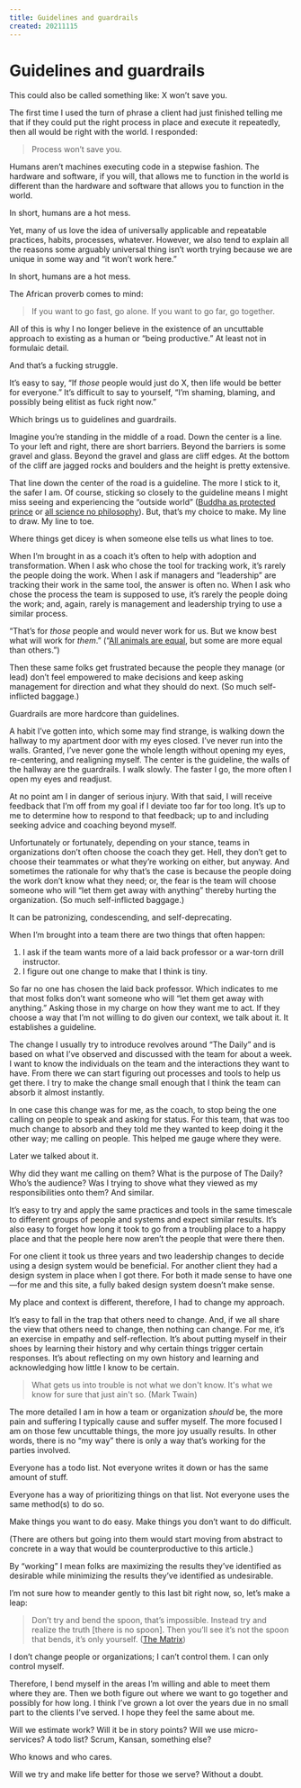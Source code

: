 ```yaml
---
title: Guidelines and guardrails 
created: 20211115
---
```


# Guidelines and guardrails 

This could also be called something like: X won’t save you. 

The first time I used the turn of phrase a client had just finished telling me that if they could put the right process in place and execute it repeatedly, then all would be right with the world. I responded:

> Process won’t save you.

Humans aren’t machines executing code in a stepwise fashion. The hardware and software, if you will, that allows me to function in the world is different than the hardware and software that allows you to function in the world. 

In short, humans are a hot mess.

Yet, many of us love the idea of universally applicable and repeatable practices, habits, processes, whatever. However, we also tend to explain all the reasons some arguably universal thing isn’t worth trying because we are unique in some way and “it won’t work here.”

In short, humans are a hot mess.

The African proverb comes to mind:

> If you want to go fast, go alone. If you want to go far, go together.

All of this is why I no longer believe in the existence of an uncuttable approach to existing as a human or “being productive.” At least not in formulaic detail. 

And that’s a fucking struggle. 

It’s easy to say, “If *those* people would just do X, then life would be better for everyone.” It’s difficult to say to yourself, “I’m shaming, blaming, and possibly being elitist as fuck right now.”

Which brings us to guidelines and guardrails.

Imagine you’re standing in the middle of a road. Down the center is a line. To your left and right, there are short barriers. Beyond the barriers is some gravel and glass. Beyond the gravel and glass are cliff edges. At the bottom of the cliff are jagged rocks and boulders and the height is pretty extensive.

That line down the center of the road is a guideline. The more I stick to it, the safer I am. Of course, sticking so closely to the guideline means I might miss seeing and experiencing the “outside world” ([Buddha as protected prince](https://en.m.wikipedia.org/wiki/Gautama_Buddha) or [all science no philosophy](https://m.imdb.com/title/tt0089886/)). But, that’s my choice to make. My line to draw. My line to toe.

Where things get dicey is when someone else tells us what lines to toe. 

When I’m brought in as a coach it’s often to help with adoption and transformation. When I ask who chose the tool for tracking work, it’s rarely the people doing the work. When I ask if managers and “leadership” are tracking their work in the same tool, the answer is often no. When I ask who chose the process the team is supposed to use, it’s rarely the people doing the work; and, again, rarely is management and leadership trying to use a similar process.

“That’s for *those* people and would never work for us. But we know best what will work for *them*.” (“[All animals are equal](https://en.m.wikipedia.org/wiki/Animal_Farm), but some are more equal than others.”)

Then these same folks get frustrated because the people they manage (or lead) don’t feel empowered to make decisions and keep asking management for direction and what they should do next. (So much self-inflicted baggage.)

Guardrails are more hardcore than guidelines. 

A habit I’ve gotten into, which some may find strange, is walking down the hallway to my apartment door with my eyes closed. I’ve never run into the walls. Granted, I’ve never gone the whole length without opening my eyes, re-centering, and realigning myself. The center is the guideline, the walls of the hallway are the guardrails. I walk slowly. The faster I go, the more often I open my eyes and readjust.

At no point am I in danger of serious injury. With that said, I will receive feedback that I’m off from my goal if I deviate too far for too long. It’s up to me to determine how to respond to that feedback; up to and including seeking advice and coaching beyond myself.

Unfortunately or fortunately, depending on your stance, teams in organizations don’t often choose the coach they get. Hell, they don’t get to choose their teammates or what they’re working on either, but anyway. And sometimes the rationale for why that’s the case is because the people doing the work don’t know what they need; or, the fear is the team will choose someone who will “let them get away with anything” thereby hurting the organization. (So much self-inflicted baggage.)

It can be patronizing, condescending, and self-deprecating.

When I’m brought into a team there are two things that often happen:

1. I ask if the team wants more of a laid back professor or a war-torn drill instructor.
2. I figure out one change to make that I think is tiny.

So far no one has chosen the laid back professor. Which indicates to me that most folks don’t want someone who will “let them get away with anything.” Asking those in my charge on how they want me to act. If they choose a way that I’m not willing to do given our context, we talk about it. It establishes a guideline.

The change I usually try to introduce revolves around “The Daily” and is based on what I’ve observed and discussed with the team for about a week. I want to know the individuals on the team and the interactions they want to have. From there we can start figuring out processes and tools to help us get there. I try to make the change small enough that I think the team can absorb it almost instantly.

In one case this change was for me, as the coach, to stop being the one calling on people to speak and asking for status. For this team, that was too much change to absorb and they told me they wanted to keep doing it the other way; me calling on people. This helped me gauge where they were.

Later we talked about it.

Why did they want me calling on them? What is the purpose of The Daily? Who’s the audience? Was I trying to shove what they viewed as my responsibilities onto them? And similar.

It’s easy to try and apply the same practices and tools in the same timescale to different groups of people and systems and expect similar results. It’s also easy to forget how long it took to go from a troubling place to a happy place and that the people here now aren’t the people that were there then.

For one client it took us three years and two leadership changes to decide using a design system would be beneficial. For another client they had a design system in place when I got there. For both it made sense to have one—for me and this site, a fully baked design system doesn’t make sense.

My place and context is different, therefore, I had to change my approach.

It’s easy to fall in the trap that others need to change. And, if we all share the view that others need to change, then nothing can change. For me, it’s an exercise in empathy and self-reflection. It’s about putting myself in their shoes by learning their history and why certain things trigger certain responses. It’s about reflecting on my own history and learning and acknowledging how little I know to be certain.

> What gets us into trouble is not what we don't know. It's what we know for sure that just ain't so. (Mark Twain)

The more detailed I am in how a team or organization *should* be, the more pain and suffering I typically cause and suffer myself. The more focused I am on those few uncuttable things, the more joy usually results. In other words, there is no “my way” there is only a way that’s working for the parties involved.

Everyone has a todo list. Not everyone writes it down or has the same amount of stuff.

Everyone has a way of prioritizing things on that list. Not everyone uses the same method(s) to do so.

Make things you want to do easy. Make things you don’t want to do difficult.

(There are others but going into them would start moving from abstract to concrete in a way that would be counterproductive to this article.)

By “working” I mean folks are maximizing the results they’ve identified as desirable while minimizing the results they’ve identified as undesirable.

I’m not sure how to meander gently to this last bit right now, so, let’s make a leap:

> Don’t try and bend the spoon, that’s impossible. Instead try and realize the truth [there is no spoon]. Then you’ll see it’s not the spoon that bends, it’s only yourself. ([The Matrix](https://youtu.be/uAXtO5dMqEI))

I don’t change people or organizations; I can’t control them. I can only control myself. 

Therefore, I bend myself in the areas I’m willing and able to meet them where they are. Then we both figure out where we want to go together and possibly for how long. I think I’ve grown a lot over the years due in no small part to the clients I’ve served. I hope they feel the same about me.

Will we estimate work? Will it be in story points? Will we use micro-services? A todo list? Scrum, Kansan, something else?

Who knows and who cares.

Will we try and make life better for those we serve? Without a doubt.